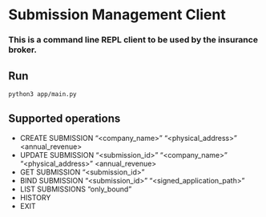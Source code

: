 # Submission Management Client

### This is a command line REPL client to be used by the insurance broker.

## Run 
```
python3 app/main.py
```

## Supported operations
- CREATE SUBMISSION “<company_name>” “<physical_address>” <annual_revenue>
- UPDATE SUBMISSION “<submission_id>” “<company_name>” “<physical_address>”
<annual_revenue>
- GET SUBMISSION “<submission_id>”
- BIND SUBMISSION “<submission_id>” “<signed_application_path>”
- LIST SUBMISSIONS “only_bound”
- HISTORY
- EXIT
 